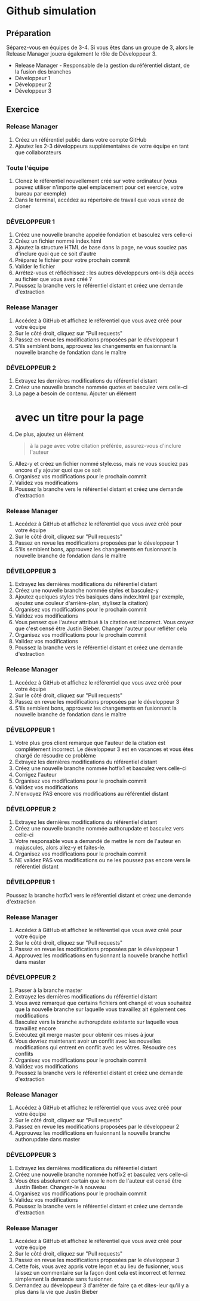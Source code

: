 # Github simulation

## Préparation
Séparez-vous en équipes de 3-4. Si vous êtes dans un groupe de 3, alors le Release Manager jouera également le rôle de Développeur 3.

- Release Manager - Responsable de la gestion du référentiel distant, de la fusion des branches
- Développeur 1
- Développeur 2
- Développeur 3

## Exercice

### Release Manager
1. Créez un référentiel public dans votre compte GitHub
2. Ajoutez les 2-3 développeurs supplémentaires de votre équipe en tant que collaborateurs

### Toute l'équipe
1. Clonez le référentiel nouvellement créé sur votre ordinateur (vous pouvez utiliser n'importe quel emplacement pour cet exercice, votre bureau par exemple)
2. Dans le terminal, accédez au répertoire de travail que vous venez de cloner


### DÉVELOPPEUR 1
1. Créez une nouvelle branche appelée fondation et basculez vers celle-ci
2. Créez un fichier nommé index.html
3. Ajoutez la structure HTML de base dans la page, ne vous souciez pas d'inclure quoi que ce soit d'autre
4. Préparez le fichier pour votre prochain commit
5. Valider le fichier
6. Arrêtez-vous et réfléchissez : les autres développeurs ont-ils déjà accès au fichier que vous avez créé ?
7. Poussez la branche vers le référentiel distant et créez une demande d'extraction


### Release Manager
1. Accédez à GitHub et affichez le référentiel que vous avez créé pour votre équipe
2. Sur le côté droit, cliquez sur "Pull requests"
3. Passez en revue les modifications proposées par le développeur 1
4. S'ils semblent bons, approuvez les changements en fusionnant la nouvelle branche de fondation dans le maître

### DÉVELOPPEUR 2
1. Extrayez les dernières modifications du référentiel distant
2. Créez une nouvelle branche nommée quotes et basculez vers celle-ci
3. La page a besoin de contenu. Ajouter un élément <h1> avec un titre pour la page
4. De plus, ajoutez un élément <blockquote> à la page avec votre citation préférée, assurez-vous d'inclure l'auteur
5. Allez-y et créez un fichier nommé style.css, mais ne vous souciez pas encore d'y ajouter quoi que ce soit
6. Organisez vos modifications pour le prochain commit
7. Validez vos modifications
8. Poussez la branche vers le référentiel distant et créez une demande d'extraction

### Release Manager
1. Accédez à GitHub et affichez le référentiel que vous avez créé pour votre équipe
2. Sur le côté droit, cliquez sur "Pull requests"
3. Passez en revue les modifications proposées par le développeur 1
4. S'ils semblent bons, approuvez les changements en fusionnant la nouvelle branche de fondation dans le maître

### DÉVELOPPEUR 3
1. Extrayez les dernières modifications du référentiel distant
2. Créez une nouvelle branche nommée styles et basculez-y
3. Ajoutez quelques styles très basiques dans index.html (par exemple, ajoutez une couleur d'arrière-plan, stylisez la citation)
4. Organisez vos modifications pour le prochain commit
5. Validez vos modifications
6. Vous pensez que l'auteur attribué à la citation est incorrect. Vous croyez que c'est censé être Justin Bieber. Changer l'auteur pour refléter cela
7. Organisez vos modifications pour le prochain commit
8. Validez vos modifications
9. Poussez la branche vers le référentiel distant et créez une demande d'extraction

### Release Manager
1. Accédez à GitHub et affichez le référentiel que vous avez créé pour votre équipe
2. Sur le côté droit, cliquez sur "Pull requests"
3. Passez en revue les modifications proposées par le développeur 3
4. S'ils semblent bons, approuvez les changements en fusionnant la nouvelle branche de fondation dans le maître

### DÉVELOPPEUR 1
1. Votre plus gros client remarque que l'auteur de la citation est complètement incorrect. Le développeur 3 est en vacances et vous êtes chargé de résoudre ce problème
2. Extrayez les dernières modifications du référentiel distant
3. Créez une nouvelle branche nommée hotfix1 et basculez vers celle-ci
4. Corrigez l'auteur
5. Organisez vos modifications pour le prochain commit
6. Validez vos modifications
7. N'envoyez PAS encore vos modifications au référentiel distant

### DÉVELOPPEUR 2
1. Extrayez les dernières modifications du référentiel distant
2. Créez une nouvelle branche nommée authorupdate et basculez vers celle-ci
3. Votre responsable vous a demandé de mettre le nom de l'auteur en majuscules, alors allez-y et faites-le.
4. Organisez vos modifications pour le prochain commit
5. NE validez PAS vos modifications ou ne les poussez pas encore vers le référentiel distant

### DÉVELOPPEUR 1
Poussez la branche hotfix1 vers le référentiel distant et créez une demande d'extraction

### Release Manager
1. Accédez à GitHub et affichez le référentiel que vous avez créé pour votre équipe
2. Sur le côté droit, cliquez sur "Pull requests"
3. Passez en revue les modifications proposées par le développeur 1
4. Approuvez les modifications en fusionnant la nouvelle branche hotfix1 dans master

### DÉVELOPPEUR 2
1. Passer à la branche master
2. Extrayez les dernières modifications du référentiel distant
3. Vous avez remarqué que certains fichiers ont changé et vous souhaitez que la nouvelle branche sur laquelle vous travaillez ait également ces modifications
4. Basculez vers la branche authorupdate existante sur laquelle vous travaillez encore
5. Exécutez git merge master pour obtenir ces mises à jour
6. Vous devriez maintenant avoir un conflit avec les nouvelles modifications qui entrent en conflit avec les vôtres. Résoudre ces conflits
7. Organisez vos modifications pour le prochain commit
8. Validez vos modifications
9. Poussez la branche vers le référentiel distant et créez une demande d'extraction

### Release Manager
1. Accédez à GitHub et affichez le référentiel que vous avez créé pour votre équipe
2. Sur le côté droit, cliquez sur "Pull requests"
3. Passez en revue les modifications proposées par le développeur 2
4. Approuvez les modifications en fusionnant la nouvelle branche authorupdate dans master


### DÉVELOPPEUR 3
1. Extrayez les dernières modifications du référentiel distant
2. Créez une nouvelle branche nommée hotfix2 et basculez vers celle-ci
3. Vous êtes absolument certain que le nom de l'auteur est censé être Justin Bieber. Changez-le à nouveau
4. Organisez vos modifications pour le prochain commit
5. Validez vos modifications
6. Poussez la branche vers le référentiel distant et créez une demande d'extraction

### Release Manager
1. Accédez à GitHub et affichez le référentiel que vous avez créé pour votre équipe
2. Sur le côté droit, cliquez sur "Pull requests"
3. Passez en revue les modifications proposées par le développeur 3
4. Cette fois, vous avez appris votre leçon et au lieu de fusionner, vous laissez un commentaire sur la façon dont cela est incorrect et fermez simplement la demande sans fusionner.
5. Demandez au développeur 3 d'arrêter de faire ça et dites-leur qu'il y a plus dans la vie que Justin Bieber

